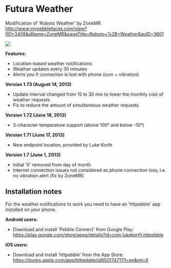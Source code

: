 Futura Weather
==============

Modification of 'Roboto Weather' by ZoneMR.
http://www.mypebblefaces.com/view?fID=3408&aName=ZoneMR&pageTitle=Roboto+%2B+Weather&auID=3601

![](https://dl.dropboxusercontent.com/u/572608/futura-weather.jpg)

<b>Features:</b>
- Location-based weather notifications
- Weather updates every 30 minutes
- Alerts you if connection is lost with phone (icon + vibration)

<b>Version 1.73 (August 14, 2013)</b>
- Update interval changed from 15 to 30 min to lower the monthly cost of weather requests
- Fix to reduce the amount of simultaneous weather requests

<b>Version 1.72 (June 18, 2013)</b>
- 3-character temperature support (above 100° and below -10°)

<b>Version 1.71 (June 17, 2013)</b>
- New endpoint location, provided by Luke Korth

<b>Version 1.7 (June 1, 2013)</b>
- Initial '0' removed from day of month
- Internet connection issues not considered as phone connection loss, i.e. no vibration alert (fix by ZoneMR)

Installation notes
------------------

For the weather notifications to work you need to have an 'httpebble' app installed on your phone. 

<b>Android users:</b>
- Download and install 'Pebble Connect' from Google Play:
https://play.google.com/store/apps/details?id=com.lukekorth.httpebble

<b>iOS users:</b>
- Download and install 'httpebble' from the App Store:
https://itunes.apple.com/app/httpebble/id650174711?l=en&mt=8